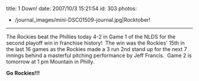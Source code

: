 title: 1 Down!
date: 2007/10/3 15:21:54
id: 303
photos:
- /journal_images/mini-DSC01509-journal.jpg|Rocktober!
---
The Rockies beat the Phillies today 4-2 in Game 1 of the NLDS for the second playoff win in franchise history!  The win was the Rockies' 15th in the last 16 games as the Rockies made a 3 run 2nd stand up for the next 7 innings behind a masterful pitching performance by Jeff Francis.  Game 2 is tomorrow at 1 pm Mountain in Philly. 

**Go Rockies!!!**